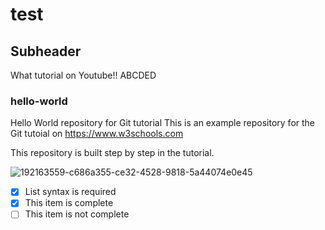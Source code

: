 # test


## Subheader

What tutorial on Youtube!!
ABCDED

### hello-world
Hello World repository for Git tutorial
This is an example repository for the Git tutoial on https://www.w3schools.com

This repository is built step by step in the tutorial.

![192163559-c686a355-ce32-4528-9818-5a44074e0e45](https://user-images.githubusercontent.com/73945888/192418564-e328b165-2849-46b2-a726-8b5130c0c4f3.png)

- [x] List syntax is required
- [x] This item is complete
- [ ] This item is not complete
